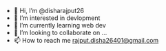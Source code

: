 - 👋 Hi, I’m @disharajput26
- 👀 I’m interested in  devlopment
- 🌱 I’m currently learning  web dev
- 💞️ I’m looking to collaborate on ...
- 📫 How to reach me rajput.disha26401@gmail.com

<!---
disharajput26/disharajput26 is a ✨ special ✨ repository because its `README.md` (this file) appears on your GitHub profile.
You can click the Preview link to take a look at your changes.
--->
